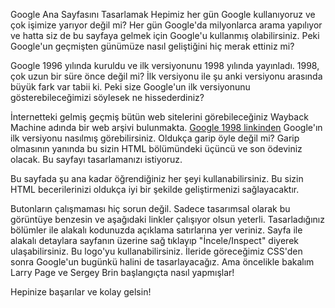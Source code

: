 Google Ana Sayfasını Tasarlamak
Hepimiz her gün Google kullanıyoruz ve çok işimize yarıyor değil mi? Her gün Google'da milyonlarca arama yapılıyor ve hatta siz de bu sayfaya gelmek için Google'u kullanmış olabilirsiniz. Peki Google'un geçmişten günümüze nasıl geliştiğini hiç merak ettiniz mi?

Google 1996 yılında kuruldu ve ilk versiyonunu 1998 yılında yayınladı. 1998, çok uzun bir süre önce değil mi? İlk versiyonu ile şu anki versiyonu arasında büyük fark var tabii ki. Peki size Google'un ilk versiyonunu gösterebileceğimizi söylesek ne hissederdiniz?

İnternetteki gelmiş geçmiş bütün web sitelerini görebileceğiniz Wayback Machine adında bir web arşivi bulunmakta. [Google 1998 linkinden](https://web.archive.org/web/19981202230410if_/http://www.google.com/) Google'ın ilk versiyonu nasılmış görebilirsiniz. Oldukça garip öyle değil mi? Garip olmasının yanında bu sizin HTML bölümündeki üçüncü ve son ödeviniz olacak. Bu sayfayı tasarlamanızı istiyoruz.

Bu sayfada şu ana kadar öğrendiğiniz her şeyi kullanabilirsiniz. Bu sizin HTML becerilerinizi oldukça iyi bir şekilde geliştirmenizi sağlayacaktır.

Butonların çalışmaması hiç sorun değil. Sadece tasarımsal olarak bu görüntüye benzesin ve aşağıdaki linkler çalışıyor olsun yeterli.
Tasarladığınız bölümler ile alakalı kodunuzda açıklama satırlarına yer veriniz.
Sayfa ile alakalı detaylara sayfanın üzerine sağ tıklayıp "İncele/Inspect" diyerek ulaşabilirsiniz.
Bu logo'yu kullanabilirsiniz.
İleride göreceğimiz CSS'den sonra Google'un bugünkü halini de tasarlayacağız. Ama öncelikle bakalım Larry Page ve Sergey Brin başlangıçta nasıl yapmışlar!

Hepinize başarılar ve kolay gelsin!